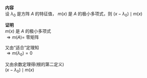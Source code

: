 **内容**  
设 $\lambda_0$ 是方阵 $A$ 的特征值， $m(x)$ 是 $A$ 的极小多项式，则 $(x-\lambda_0)\mid m(x)$  
  
**证明**  
 $m(x)$ 是 $A$ 的极小多项式  
 $\Rightarrow m(A)=$ 零矩阵  
  
又由“适合”定理知  
 $\Rightarrow m(\lambda_0)=0$  
  
又由余数定理得(根的第二定义)  
 $(x-\lambda_0)\mid m(x)$  

